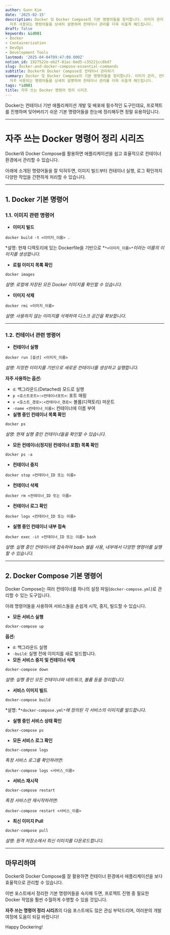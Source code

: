 ```yaml
---
author: Gunn Kim
date: '2025-02-15'
description: Docker 및 Docker Compose의 기본 명령어들을 정리합니다. 이미지 관리, 컨테이너 실행, 로그 확인 등 프로젝트에서
  자주 사용되는 명령어들을 상세히 설명하여 컨테이너 관리를 더욱 쉬욵게 해드립니다.
draft: false
keywords: &id001
- Docker
- Containerization
- DevOps
- Development Tools
lastmod: '2025-04-04T09:47:00.000Z'
notion_id: 1927522e-eb2f-81ac-8ed5-c35221cc8bd7
slug: docker-and-docker-compose-essential-commands
subtitle: Docker와 Docker Compose로 컨테이너 관리하기
summary: Docker 및 Docker Compose의 기본 명령어들을 정리합니다. 이미지 관리, 컨테이너 실행, 로그 확인 등 프로젝트에서
  자주 사용되는 명령어들을 상세히 설명하여 컨테이너 관리를 더욱 쉬욵게 해드립니다.
tags: *id001
title: 자주 쓰는 Docker 명령어 정리 시리즈
---
```


Docker는 컨테이너 기반 애플리케이션 개발 및 배포에 필수적인 도구인데요, 프로젝트를 진행하며 잊어버리기 쉬운 기본 명령어들을 한눈에 정리해두면 정말 유용하답니다.

---

# 자주 쓰는 Docker 명령어 정리 시리즈

Docker와 Docker Compose를 활용하면 애플리케이션을 쉽고 효율적으로 컨테이너 환경에서 관리할 수 있습니다.

아래에 소개된 명령어들을 잘 익혀두면, 이미지 빌드부터 컨테이너 실행, 로그 확인까지 다양한 작업을 간편하게 처리할 수 있습니다.

---

## 1. Docker 기본 명령어

### 1.1. **이미지 관련 명령어**

- **이미지 빌드**
```shell
docker build -t <이미지_이름> .
```

*설명: 현재 디렉토리에 있는 Dockerfile을 기반으로 *`*<이미지_이름>*`*이라는 이름의 이미지를 생성합니다.*

- **로컬 이미지 목록 확인**
```shell
docker images
```

*설명: 로컬에 저장된 모든 Docker 이미지를 확인할 수 있습니다.*

- **이미지 삭제**
```shell
docker rmi <이미지_이름>
```

*설명: 사용하지 않는 이미지를 삭제하여 디스크 공간을 확보합니다.*

---

### 1.2. **컨테이너 관련 명령어**

- **컨테이너 실행**
```shell
docker run [옵션] <이미지_이름>
```

*설명: 지정한 이미지를 기반으로 새로운 컨테이너를 생성하고 실행합니다.*

**자주 사용하는 옵션:**

- `d`: 백그라운드(Detached) 모드로 실행
- `p <호스트포트>:<컨테이너포트>`: 포트 매핑
- `v <호스트_경로>:<컨테이너_경로>`: 볼륨(디렉토리) 마운트
- `-name <컨테이너_이름>`: 컨테이너에 이름 부여
- **실행 중인 컨테이너 목록 확인**
```shell
docker ps
```

*설명: 현재 실행 중인 컨테이너들을 확인할 수 있습니다.*

- **모든 컨테이너(정지된 컨테이너 포함) 목록 확인**
```shell
docker ps -a
```

- **컨테이너 중지**
```shell
docker stop <컨테이너_ID 또는 이름>
```

- **컨테이너 삭제**
```shell
docker rm <컨테이너_ID 또는 이름>
```

- **컨테이너 로그 확인**
```shell
docker logs <컨테이너_ID 또는 이름>
```

- **실행 중인 컨테이너 내부 접속**
```shell
docker exec -it <컨테이너_ID 또는 이름> bash
```

*설명: 실행 중인 컨테이너에 접속하여 bash 쉘을 사용, 내부에서 다양한 명령어를 실행할 수 있습니다.*

---

## 2. Docker Compose 기본 명령어

Docker Compose는 여러 컨테이너를 하나의 설정 파일(`docker-compose.yml`)로 관리할 수 있는 도구입니다.

아래 명령어들을 사용하여 서비스들을 손쉽게 시작, 중지, 빌드할 수 있습니다.

- **모든 서비스 실행**
```shell
docker-compose up
```

**옵션:**

- `d`: 백그라운드 실행
- `-build`: 실행 전에 이미지를 새로 빌드합니다.
- **모든 서비스 중지 및 컨테이너 삭제**
```shell
docker-compose down
```

*설명: 실행 중인 모든 컨테이너와 네트워크, 볼륨 등을 정리합니다.*

- **서비스 이미지 빌드**
```shell
docker-compose build

```

*설명: *`*docker-compose.yml*`*에 정의된 각 서비스의 이미지를 빌드합니다.*

- **실행 중인 서비스 상태 확인**
```shell
docker-compose ps
```

- **모든 서비스 로그 확인**
```shell
docker-compose logs
```

*특정 서비스 로그를 확인하려면:*

```shell
docker-compose logs <서비스_이름>
```

- **서비스 재시작**
```shell
docker-compose restart
```

*특정 서비스만 재시작하려면:*

```shell
docker-compose restart <서비스_이름>
```

- **최신 이미지 Pull**
```shell
docker-compose pull
```

*설명: 원격 저장소에서 최신 이미지를 다운로드합니다.*

---

## 마무리하며

Docker와 Docker Compose를 잘 활용하면 컨테이너 환경에서 애플리케이션을 보다 효율적으로 관리할 수 있습니다.

이번 포스트에서 정리한 기본 명령어들을 숙지해 두면, 프로젝트 진행 중 필요한 Docker 작업을 훨씬 수월하게 수행할 수 있을 것입니다.

**자주 쓰는 명령어 정리 시리즈**의 다음 포스트에도 많은 관심 부탁드리며, 여러분의 개발 여정에 도움이 되길 바랍니다!

Happy Dockering!

